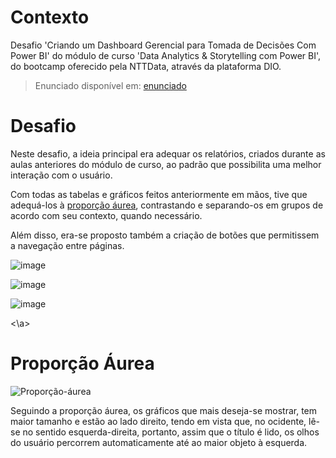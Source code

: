 # Contexto
Desafio 'Criando um Dashboard Gerencial para Tomada de Decisões Com Power BI' do módulo de curso 'Data Analytics & Storytelling com Power BI', do bootcamp oferecido pela NTTData, através da plataforma DIO.
> Enunciado disponível em: [enunciado](https://github.com/Otto-21/DIO/blob/main/desafios/powerBI/desafio%20ux%20dashboard%20gerencial/Descri%C3%A7%C3%A3o%20do%20desafio.docx)

# Desafio
Neste desafio, a ideia principal era adequar os relatórios, criados durante as aulas anteriores do módulo de curso, ao padrão que possibilita uma melhor interação com o usuário.

Com todas as tabelas e gráficos feitos anteriormente em mãos, tive que adequá-los à [proporção áurea](#aurea), contrastando e separando-os em grupos de acordo com seu contexto, quando necessário.

Além disso, era-se proposto também a criação de botões que permitissem a navegação entre páginas.

![image](https://github.com/user-attachments/assets/73c8e5ff-ec2c-4b55-9a19-5d310cf6be77)

![image](https://github.com/user-attachments/assets/70df0265-710d-414d-b9d5-6da12a44e2b4)

![image](https://github.com/user-attachments/assets/8784a05e-7286-48f8-a654-31dd53812ea8)

<a name="aurea"> <\a>
# Proporção Áurea

![Proporção-áurea](https://github.com/user-attachments/assets/68ef333e-045f-4448-a42e-673dd3be6dd2)

Seguindo a proporção áurea, os gráficos que mais deseja-se mostrar, tem maior tamanho e estão ao lado direito, tendo em vista que, no ocidente, lê-se no sentido esquerda-direita, portanto, assim que o título é lido, os olhos do usuário percorrem automaticamente até ao maior objeto à esquerda.
